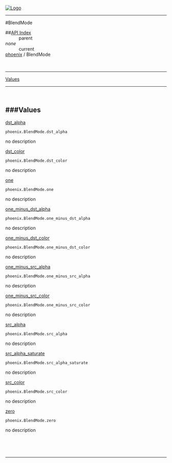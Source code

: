 
[![Logo](../../images/logo.png)](../../index.html)

---

#BlendMode


##[API Index](../../api/index.html#phoenix)   
&emsp;&emsp;&emsp;parent    
_none_   
&emsp;&emsp;&emsp;current    
[phoenix](./) / BlendMode

<br/>

---


[Values](#Values)   


---

&nbsp;   

<a class="lift" name="Values" ></a>
###Values   
---
<a class="lift" name="dst_alpha" href="#dst_alpha">dst_alpha</a>



`phoenix.BlendMode.dst_alpha`

<span class="small_desc_flat"> no description </span>   

<a class="lift" name="dst_color" href="#dst_color">dst_color</a>



`phoenix.BlendMode.dst_color`

<span class="small_desc_flat"> no description </span>   

<a class="lift" name="one" href="#one">one</a>



`phoenix.BlendMode.one`

<span class="small_desc_flat"> no description </span>   

<a class="lift" name="one_minus_dst_alpha" href="#one_minus_dst_alpha">one_minus_dst_alpha</a>



`phoenix.BlendMode.one_minus_dst_alpha`

<span class="small_desc_flat"> no description </span>   

<a class="lift" name="one_minus_dst_color" href="#one_minus_dst_color">one_minus_dst_color</a>



`phoenix.BlendMode.one_minus_dst_color`

<span class="small_desc_flat"> no description </span>   

<a class="lift" name="one_minus_src_alpha" href="#one_minus_src_alpha">one_minus_src_alpha</a>



`phoenix.BlendMode.one_minus_src_alpha`

<span class="small_desc_flat"> no description </span>   

<a class="lift" name="one_minus_src_color" href="#one_minus_src_color">one_minus_src_color</a>



`phoenix.BlendMode.one_minus_src_color`

<span class="small_desc_flat"> no description </span>   

<a class="lift" name="src_alpha" href="#src_alpha">src_alpha</a>



`phoenix.BlendMode.src_alpha`

<span class="small_desc_flat"> no description </span>   

<a class="lift" name="src_alpha_saturate" href="#src_alpha_saturate">src_alpha_saturate</a>



`phoenix.BlendMode.src_alpha_saturate`

<span class="small_desc_flat"> no description </span>   

<a class="lift" name="src_color" href="#src_color">src_color</a>



`phoenix.BlendMode.src_color`

<span class="small_desc_flat"> no description </span>   

<a class="lift" name="zero" href="#zero">zero</a>



`phoenix.BlendMode.zero`

<span class="small_desc_flat"> no description </span>   

&nbsp;   



&nbsp;
&nbsp;
&nbsp;

---  


&nbsp;   
&nbsp;   